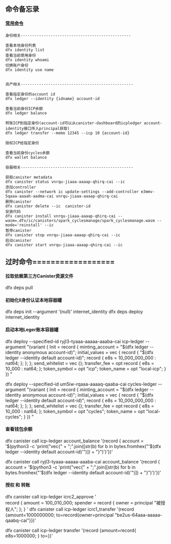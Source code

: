 ## 命令备忘录

#### [常用命令](https://internetcomputer.org/docs/current/developer-docs/developer-tools/cli-tools/cli-reference/dfx-ledger)
```text
身份相关------------------------------------------------

查看本地身份列表
dfx identity list
查看当前使用身份
dfx identity whoami
切换账户身份
dfx identity use name


资产相关-------------------------------------------------

查看指定身份的account id
dfx ledger --identity {idname} account-id

查看当前身份ICP余额
dfx ledger balance

转账ICP到指定身份(account-id可以从canister-dashboard的icpledger account-identity接口传入principal获取)
dfx ledger transfer --memo 12345 --icp 10 {account-id}

授权ICP给指定身份

查看当前身份cycles余额
dfx wallet balance

容器相关-------------------------------------------------

获取canister metadata
dfx canister status vnrqu-jiaaa-aaaap-qhirq-cai --ic
添加controller
dfx canister --network ic update-settings --add-controller e3mmv-5qaaa-aaaah-aadma-cai vnrqu-jiaaa-aaaap-qhirq-cai
删除canister
dfx canister delete --ic  canister-id
安装代码
dfx canister install vnrqu-jiaaa-aaaap-qhirq-cai --wasm=.dfx/ic/canisters/spark_cyclesmanage/spark_cyclesmanage.wasm --mode='reinstall' --ic
暂停canister
dfx canister stop vnrqu-jiaaa-aaaap-qhirq-cai --ic
启动canister
dfx canister start vnrqu-jiaaa-aaaap-qhirq-cai --ic
```




## 过时命令==================

#### 拉取依赖第三方Canister资源文件
dfx deps pull

#### 初始化II身份认证本地容器罐
dfx deps init --argument '(null)' internet_identity
dfx deps deploy internet_identity

#### 启动本地Leger账本容器罐
dfx deploy --specified-id ryjl3-tyaaa-aaaaa-aaaba-cai icp-ledger --argument "(variant {
    Init = record {
      minting_account = \"$(dfx ledger --identity anonymous account-id)\";
      initial_values = vec {
        record {
          \"$(dfx ledger --identity default account-id)\";
          record {
            e8s = 10_000_000_000 : nat64;
          };
        };
      };
      send_whitelist = vec {};
      transfer_fee = opt record {
        e8s = 10_000 : nat64;
      };
      token_symbol = opt \"icp\";
      token_name = opt \"local-icp\";
    }
  })
"

dfx deploy --specified-id um5iw-rqaaa-aaaaq-qaaba-cai cycles-ledger --argument "(variant {
    Init = record {
      minting_account = \"$(dfx ledger --identity anonymous account-id)\";
      initial_values = vec {
        record {
          \"$(dfx ledger --identity default account-id)\";
          record {
            e8s = 10_000_000_000 : nat64;
          };
        };
      };
      send_whitelist = vec {};
      transfer_fee = opt record {
        e8s = 10_000 : nat64;
      };
      token_symbol = opt \"cycles\";
      token_name = opt \"local-cycles\";
    }
  })
"

#### 查看钱包余额
dfx canister call icp-ledger account_balance '(record { account = '$(python3 -c 'print("vec{" + ";".join([str(b) for b in bytes.fromhex("'$(dfx ledger --identity default account-id)'")]) + "}")')'})'

dfx canister call ryjl3-tyaaa-aaaaa-aaaba-cai account_balance '(record { account = '$(python3 -c 'print("vec{" + ";".join([str(b) for b in bytes.fromhex("'$(dfx ledger --identity default account-id)'")]) + "}")')'})'

#### 授权 和 转账
dfx canister call icp-ledger icrc2_approve '          
  record {
    amount = 100_010_000;
    spender = record {
      owner = principal "被授权人";
    };
  }
'
dfx canister call icp-ledger icrc1_transfer '(record {amount=1000000000; to=record{owner=principal "be2us-64aaa-aaaaa-qaabq-cai"}})'

dfx canister call icp-ledger transfer '(record {amount=record{ e8s=1000000; } to=})'
